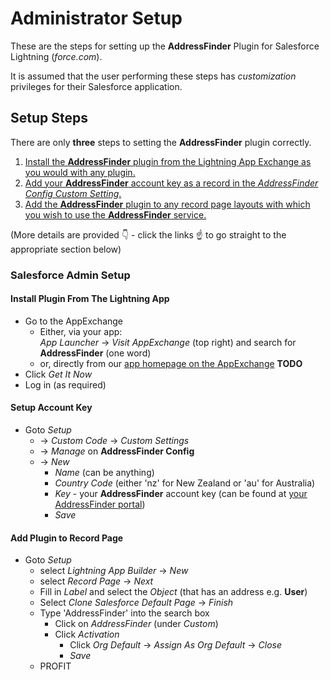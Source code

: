 # Administrator Setup

These are the steps for setting up the **AddressFinder** Plugin for Salesforce Lightning (_force.com_).

It is assumed that the user performing these steps has _customization_ privileges for their Salesforce application. 

## Setup Steps
There are only **three** steps to setting the **AddressFinder** plugin correctly.
1. [Install the **AddressFinder** plugin from the Lightning App Exchange as you would with any plugin.](#install-plugin-from-the-lightning-app-exchange)
1. [Add your **AddressFinder** account key as a record in the _AddressFinder Config Custom Setting_.](#setup-account-key)
1. [Add the **AddressFinder** plugin to any record page layouts with which you wish to use the **AddressFinder** service.](#add-plugin-to-record-page)

(More details are provided :point_down: - click the links :point_up: to go straight to the appropriate section below)


### Salesforce Admin Setup

#### Install Plugin From The Lightning App
* Go to the AppExchange
    * Either, via your app: <br>_App Launcher_ -> _Visit AppExchange_ (top right) and search for **AddressFinder** (one word)
    * or, directly from our [app homepage on the AppExchange](https://appexchange.salesforce.com/) **TODO**
* Click _Get It Now_ 
* Log in (as required)


#### Setup Account Key
* Goto _Setup_
    * -> _Custom Code_ -> _Custom Settings_ 
    * -> _Manage_ on __AddressFinder Config__
    * -> _New_
        * _Name_ (can be anything)
        * _Country Code_ (either 'nz' for New Zealand or 'au' for Australia)
        * _Key_ - your **AddressFinder** account key (can be found at [your AddressFinder portal](https://portal.addressfinder.io/portal))
        * _Save_


#### Add Plugin to Record Page
* Goto _Setup_
    * select _Lightning App Builder_ -> _New_
    * select _Record Page_ -> _Next_
    * Fill in _Label_ and select the _Object_ (that has an address e.g. **User**)
    * Select _Clone Salesforce Default Page_ -> _Finish_
    * Type 'AddressFinder' into the search box
        * Click on _AddressFinder_ (under _Custom_)
        * Click _Activation_
            * Click _Org Default_ -> _Assign As Org Default_ -> _Close_
            * _Save_
    * PROFIT